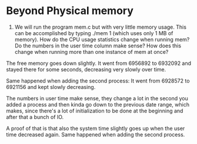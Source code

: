# Beyond Physical memory

1. We will run the program mem.c but with very little memory
usage. This can be accomplished by typing ./mem 1 (which uses
only 1 MB of memory). How do the CPU usage statistics change
when running mem? Do the numbers in the user time column
make sense? How does this change when running more than one
instance of mem at once?

The free memory goes down slightly. It went from 6956892 to 6932092 and stayed there for some seconds, decreasing very slowly over time.

Same happened when adding the second process: It went from 6928572 to 6921156 and kept slowly decreasing.

The numbers in user time make sense, they change a lot in the second you added a process and then kinda go down to the previous date range, which makes, since there's a lot of initialization to be done at the beginning and after that a bunch of IO.

A proof of that is that also the system time slightly goes up when the user time decreased again. Same happened when adding the second process.
